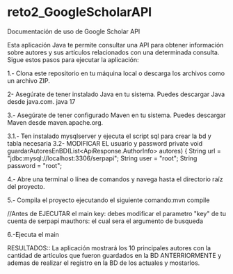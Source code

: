 # reto2_GoogleScholarAPI
Documentación de uso de Google Scholar API 

Esta aplicación Java te permite consultar una API para obtener información sobre autores y sus artículos relacionados con una determinada consulta. Sigue estos pasos para ejecutar la aplicación:

1.- Clona este repositorio en tu máquina local o descarga los archivos como un archivo ZIP.

2- Asegúrate de tener instalado Java en tu sistema. Puedes descargar Java desde java.com. java 17

3.- Asegúrate de tener configurado Maven en tu sistema. Puedes descargar Maven desde maven.apache.org.
 
 3.1.- Ten instalado mysqlserver y ejecuta el script sql para crear  la bd y tabla necesaria
 3.2-  MODIFICAR EL usuario y password 
     private void guardarAutoresEnBD(List<ApiResponse.AuthorInfo> autores) {
        String url = "jdbc:mysql://localhost:3306/serpapi";
        String user = "root";
        String password = "root";


4.- Abre una terminal o línea de comandos y navega hasta el directorio raíz del proyecto.

5.- Compila el proyecto ejecutando el siguiente comando:mvn compile


//Antes de EJECUTAR el main 
     key: debes modificar el parametro "key" de tu cuenta de serpapi
     mauthors: el cual sera el argumento de busqueda

6.-Ejecuta el main

RESULTADOS::
La aplicación mostrará los 10 principales autores con la cantidad de artículos que fueron guardados en la BD ANTERRIORMENTE  y  ademas de realizar el registro en la BD  de los actuales y mostarlos.

